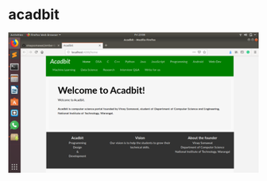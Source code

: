 # acadbit
![](https://github.com/vinaysomawat/ember-blog/blob/master/Screenshot%20from%202019-03-22%2023-08-54.png) 
